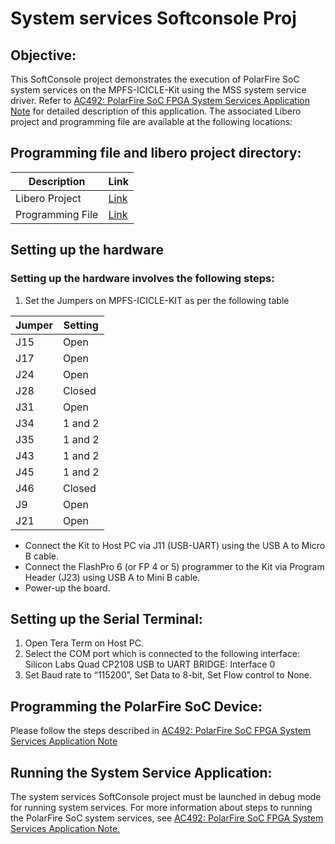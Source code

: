 # System services Softconsole Proj

## Objective:

This SoftConsole project demonstrates the execution of PolarFire SoC system services on the MPFS-ICICLE-Kit using the MSS system service driver. Refer to [AC492: PolarFire SoC FPGA System Services Application Note](http://www.microsemi.com/index.php?option=com_docman&task=doc_download&gid=1245407) for detailed description of this application. The associated Libero project and programming file are available at the following locations:

## Programming file and libero project directory:

|Description | Link |
| --- | --- |
| Libero Project | [Link](https://github.com/polarfire-soc/apps/tree/master/linux_applications/Hardware/Libero_Prj) |
| Programming File | [Link](https://github.com/polarfire-soc/apps/tree/master/linux_applications/Hardware/Programming_Job_File) |

## Setting up the hardware

### Setting up the hardware involves the following steps:

1. Set the Jumpers on MPFS-ICICLE-KIT as per the following table

| Jumper | Setting |
| --- 	| --- 	 |
| J15	| Open   |
| J17	| Open   |
| J24	| Open   |
| J28	| Closed |
| J31	| Open   |
| J34	| 1 and 2 |
| J35	| 1 and 2 |
| J43	| 1 and 2 |
| J45	| 1 and 2 |
| J46	| Closed  |
| J9	| Open    |
| J21	| Open    |

- Connect the Kit to Host PC via J11 (USB-UART) using the USB A to Micro B cable.
- Connect the FlashPro 6 (or FP 4 or 5) programmer to the Kit via Program Header (J23) using USB A to Mini B cable.
- Power-up the board.

## Setting up the Serial Terminal:
1. Open Tera Term on Host PC.
2. Select the COM port which is connected to the following interface:
Silicon Labs Quad CP2108 USB to UART BRIDGE: Interface 0
3. Set Baud rate to “115200”, Set Data to 8-bit, Set Flow control to None.

## Programming the PolarFire SoC Device:

Please follow the steps described in [AC492: PolarFire SoC FPGA System Services Application Note](http://www.microsemi.com/index.php?option=com_docman&task=doc_download&gid=1245407)

## Running the System Service Application:

The system services SoftConsole project must be launched in debug mode for running system services. For more information about steps to running the PolarFire SoC system services, see [AC492: PolarFire SoC FPGA System Services Application Note.](http://www.microsemi.com/index.php?option=com_docman&task=doc_download&gid=1245407) 




